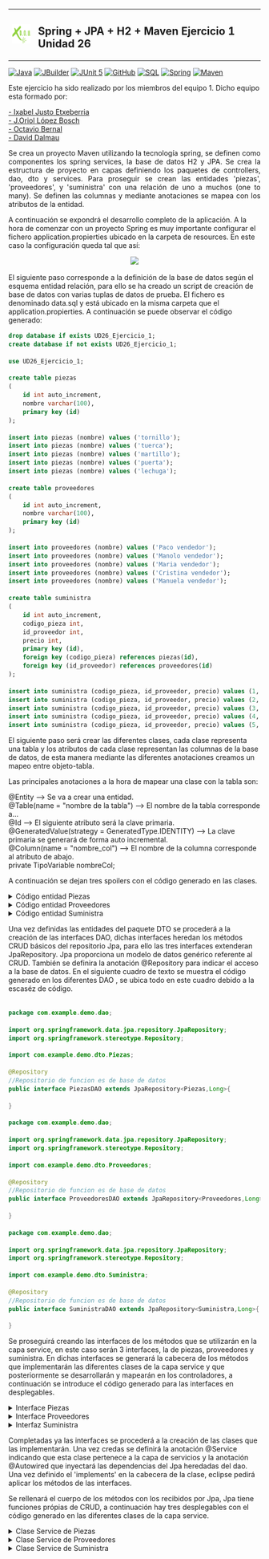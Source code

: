 <table>
<tr>
<td width="100px"><img src="https://github.com/OctavioBernalGH/BTC_Reus2022_UD16/blob/main/dou_logo.png" alt="Team DOU"/></td>
<td width="1000px"> <h2> Spring + JPA + H2 + Maven Ejercicio 1 Unidad 26 </h2> </td>

</tr>
</table>

[![Java](https://img.shields.io/badge/Java-FrontEnd-informational)]()
[![JBuilder](https://img.shields.io/badge/JBuilder-View-critical)]()
[![JUnit 5](https://img.shields.io/badge/JUnit%205-Testing-success)]()
[![GitHub](https://img.shields.io/badge/GitHub-Repository-lightgrey)]()
[![SQL](https://img.shields.io/badge/SQL-DataBase-yellowgreen)]()
[![Spring](https://img.shields.io/badge/Spring-infrastructure-brightgreen)]()
[![Maven](https://img.shields.io/badge/Maven-ProjectStructure-blueviolet)]()

Este ejercicio ha sido realizado por los miembros del equipo 1. Dicho equipo esta formado por:

[- Ixabel Justo Etxeberria](https://github.com/Kay-Nicte)<br>
[- J.Oriol López Bosch](https://github.com/mednologic)<br>
[- Octavio Bernal](https://github.com/OctavioBernalGH)<br>
[- David Dalmau](https://github.com/DavidDalmauDieguez)

<p align="justify">Se crea un proyecto Maven utilizando la tecnología spring, se definen como componentes los spring services, la base de datos H2 y JPA. Se crea la estructura de proyecto en capas definiendo los paquetes de controllers, dao, dto y services. Para proseguir se crean las entidades 'piezas', 'proveedores',  y 'suministra' con una relación de uno a muchos (one to many). Se definen las columnas y mediante anotaciones se mapea con los atributos de la entidad.</p>

A continuación se expondrá el desarrollo completo de la aplicación. A la hora de comenzar con un proyecto Spring es muy importante configurar el fichero application.propierties ubicado en la carpeta de resources. En este caso la configuración queda tal que así:

<p align="center">
  <img src="https://user-images.githubusercontent.com/103035621/170081139-436a265f-4dd0-4fe3-b1d8-379d39ab10c5.png">
</p>

El siguiente paso corresponde a la definición de la base de datos según el esquema entidad relación, para ello se ha creado un script de creación de base de datos con varias tuplas de datos de prueba. El fichero es denominado data.sql y está ubicado en la misma carpeta que el application.propierties. A continuación se puede observar el código generado:

```sql
drop database if exists UD26_Ejercicio_1;
create database if not exists UD26_Ejercicio_1;

use UD26_Ejercicio_1;

create table piezas
(
	id int auto_increment,
    nombre varchar(100),
    primary key (id)    
);

insert into piezas (nombre) values ('tornillo');
insert into piezas (nombre) values ('tuerca');
insert into piezas (nombre) values ('martillo');
insert into piezas (nombre) values ('puerta');
insert into piezas (nombre) values ('lechuga');

create table proveedores
(
	id int auto_increment,
    nombre varchar(100),
	primary key (id)
);

insert into proveedores (nombre) values ('Paco vendedor');
insert into proveedores (nombre) values ('Manolo vendedor');
insert into proveedores (nombre) values ('Maria vendedor');
insert into proveedores (nombre) values ('Cristina vendedor');
insert into proveedores (nombre) values ('Manuela vendedor');

create table suministra
(
	id int auto_increment,
	codigo_pieza int,
    id_proveedor int,
    precio int,
    primary key (id),
    foreign key (codigo_pieza) references piezas(id),
    foreign key (id_proveedor) references proveedores(id)
);

insert into suministra (codigo_pieza, id_proveedor, precio) values (1, 1, 150);
insert into suministra (codigo_pieza, id_proveedor, precio) values (2, 2, 150);
insert into suministra (codigo_pieza, id_proveedor, precio) values (3, 3, 150);
insert into suministra (codigo_pieza, id_proveedor, precio) values (4, 4, 150);
insert into suministra (codigo_pieza, id_proveedor, precio) values (5, 5, 150);
```

El siguiente paso será crear las diferentes clases, cada clase representa una tabla y los atributos de cada clase representan las columnas de la base de datos, de esta manera mediante las diferentes anotaciones creamos un mapeo entre objeto-tabla.

Las principales anotaciones a la hora de mapear una clase con la tabla son:

@Entity --> Se va a crear una entidad.<br>
@Table(name = "nombre de la tabla") --> El nombre de la tabla corresponde a...<br>
@Id --> El siguiente atributo será la clave primaria.<br>
@GeneratedValue(strategy = GeneratedType.IDENTITY) --> La clave primaria se generará de forma auto incremental.<br>
@Column(name = "nombre_col") --> El nombre de la columna corresponde al atributo de abajo.<br>
private TipoVariable nombreCol;

A continuación se dejan tres spoilers con el código generado en las clases.

<details>
  
<summary>Código entidad Piezas</summary>
  
<br>
  
```java
package com.example.demo.dto;

import java.util.List;

import javax.persistence.Column;
import javax.persistence.Entity;
import javax.persistence.FetchType;
import javax.persistence.GeneratedValue;
import javax.persistence.GenerationType;
import javax.persistence.Id;
import javax.persistence.JoinColumn;
import javax.persistence.OneToMany;
import javax.persistence.Table;

import com.fasterxml.jackson.annotation.JsonIgnore;

@Entity
@Table(name="piezas")
public class Piezas {
	
	@Id
	@GeneratedValue(strategy = GenerationType.IDENTITY)//busca ultimo valor y lo incrementa
	private Long id;
	
	@Column(name="nombre")
	private String nombre;

	// One to many
	@OneToMany
	@JoinColumn(name="id")
	private List<Suministra> suministra;

	//Constructores
	public Piezas() {

	}

	public Piezas(Long id, String nombre, List<Suministra> suministra) {
		this.id = id;
		this.nombre = nombre;
		this.suministra = suministra;
	}

	public Long getCodigo() {
		return id;
	}

	public void setCodigo(Long id) {
		this.id = id;
	}

	public String getNombre() {
		return nombre;
	}

	public void setNombre(String nombre) {
		this.nombre = nombre;
	}

	public void setSuministra(List<Suministra> suministra) {
		this.suministra = suministra;
	}
	
	@JsonIgnore
	@OneToMany(fetch = FetchType.LAZY, mappedBy = "Suministra")
	public List<Suministra> getSuministra() {
		return suministra;
	}
	
	@Override
	public String toString() {
		return "Piezas [codigo=" + id + ", nombre=" + nombre + ", suministra=" + suministra + "]";
	} 
}
  
```
  
</details>




<details>
  
<summary>Código entidad Proveedores</summary>
  
<br>
  
```java
package com.example.demo.dto;

import java.util.List;

import javax.persistence.Column;
import javax.persistence.Entity;
import javax.persistence.FetchType;
import javax.persistence.GeneratedValue;
import javax.persistence.GenerationType;
import javax.persistence.Id;
import javax.persistence.JoinColumn;
import javax.persistence.OneToMany;
import javax.persistence.Table;

import com.fasterxml.jackson.annotation.JsonIgnore;

@Entity
@Table(name="proveedores")
public class Proveedores {
	@Id
	@GeneratedValue(strategy = GenerationType.IDENTITY)//busca ultimo valor y lo incrementa
	private Long id;

	@Column(name="nombre")
	private String nombre;

	// One to many
	@OneToMany
	@JoinColumn(name="id")
	private List<Suministra> suministra;
	
	//Constructores
	public Proveedores () {
		
	}

	public Proveedores(Long id, String nombre, List<Suministra> suministra) {
		super();
		this.id = id;
		this.nombre = nombre;
		this.suministra = suministra;
	}

	// Getters y setters
	public Long getId() {
		return id;
	}

	public void setId(Long id) {
		this.id = id;
	}

	public String getNombre() {
		return nombre;
	}

	public void setNombre(String nombre) {
		this.nombre = nombre;
	}

	@JsonIgnore
	@OneToMany(fetch = FetchType.LAZY, mappedBy = "Suministra")
	public List<Suministra> getSuministra() {
		return suministra;
	} 

	public void setSuministra(List<Suministra> suministra) {
		this.suministra = suministra;
	}

	
}
  
```
  
</details>




<details>
  
<summary>Código entidad Suministra</summary>
  
<br>
  
```java
package com.example.demo.dto;

import javax.persistence.Column;
import javax.persistence.Entity;
import javax.persistence.GeneratedValue;
import javax.persistence.GenerationType;
import javax.persistence.Id;
import javax.persistence.JoinColumn;
import javax.persistence.ManyToOne;
import javax.persistence.Table;

@Entity
@Table(name="suministra")
public class Suministra {
	
	@Id
	@GeneratedValue(strategy = GenerationType.IDENTITY)
	private Long id;
	
	@ManyToOne
	@JoinColumn(name="codigo_pieza")
	private Piezas piezas;
	
	@ManyToOne
	@JoinColumn(name="id_proveedor")
	private Proveedores proveedores;
	
	@Column(name="precio")
	private int precio;
	
	//Constructores
	public Suministra() {
		
	}

	/**
	 * @param id
	 * @param codigoPieza
	 * @param idProveedor
	 * @param precio
	 */
	public Suministra(Long id, Piezas piezas, Proveedores proveedores, int precio) {
		super();
		this.id = id;
		this.piezas = piezas;
		this.proveedores = proveedores;
		this.precio = precio;
	}

	/**
	 * @return the id
	 */
	public Long getId() {
		return id;
	}

	/**
	 * @param id the id to set
	 */
	public void setId(Long id) {
		this.id = id;
	}

	/**
	 * @return the piezas
	 */
	public Piezas getPiezas() {
		return piezas;
	}

	/**
	 * @param piezas the piezas to set
	 */
	public void setPiezas(Piezas piezas) {
		this.piezas = piezas;
	}

	/**
	 * @return the proveedores
	 */
	public Proveedores getProveedores() {
		return proveedores;
	}

	/**
	 * @param proveedores the proveedores to set
	 */
	public void setProveedores(Proveedores proveedores) {
		this.proveedores = proveedores;
	}

	/**
	 * @return the precio
	 */
	public int getPrecio() {
		return precio;
	}

	/**
	 * @param precio the precio to set
	 */
	public void setPrecio(int precio) {
		this.precio = precio;
	}

}  
```
  
</details>
	
Una vez definidas las entidades del paquete DTO se procederá a la creación de las interfaces DAO, dichas interfaces heredan los métodos CRUD básicos del repositorio Jpa, para ello las tres interfaces extenderan JpaRepository. Jpa proporciona un modelo de datos genérico referente al CRUD. También se definira la anotación @Repository para indicar el acceso a la base de datos. En el siguiente cuadro de texto se muestra el código generado en los diferentes DAO , se ubica todo en este cuadro debido a la escaséz de código.
	
```java
	
package com.example.demo.dao;

import org.springframework.data.jpa.repository.JpaRepository;
import org.springframework.stereotype.Repository;

import com.example.demo.dto.Piezas;

@Repository
//Repositorio de funcion es de base de datos
public interface PiezasDAO extends JpaRepository<Piezas,Long>{

}

package com.example.demo.dao;

import org.springframework.data.jpa.repository.JpaRepository;
import org.springframework.stereotype.Repository;

import com.example.demo.dto.Proveedores;

@Repository
//Repositorio de funcion es de base de datos
public interface ProveedoresDAO extends JpaRepository<Proveedores,Long>{

}

package com.example.demo.dao;

import org.springframework.data.jpa.repository.JpaRepository;
import org.springframework.stereotype.Repository;

import com.example.demo.dto.Suministra;

@Repository
//Repositorio de funcion es de base de datos
public interface SuministraDAO extends JpaRepository<Suministra,Long>{

}

```

Se proseguirá creando las interfaces de los métodos que se utilizarán en la capa service, en este caso serán 3 interfaces, la de piezas, proveedores y suministra. En dichas interfaces se generará la cabecera de los métodos que implementarán las diferentes clases de la capa service y que posteriormente se desarrollarán y mapearán en los controladores, a continuación se introduce el código generado para las interfaces en desplegables.
	
<details>
	
<summary>Interface Piezas</summary>
	
<br>
	
```java
	
package com.example.demo.service;

import java.util.List;

import com.example.demo.dto.Piezas;


public interface PiezasService {
	public List<Piezas> listarPiezas();
	
	public Piezas crearPiezas(Piezas piezas);

	public Piezas modificarPiezas(Piezas piezas);

	public void eliminarPiezas(Long id);

	public Piezas buscarPiezas(Long id);
	
}
	
```
	
</details>
	
	
<details>
	
<summary>Interface Proveedores</summary>
	
<br>
	
```java
	
package com.example.demo.service;

import java.util.List;

import com.example.demo.dto.Proveedores;

public interface ProveedoresService {
public List<Proveedores> listarProveedores();
	
	public Proveedores crearProveedores(Proveedores proveedores);

	public Proveedores modificarProveedores(Proveedores proveedores);

	public void eliminarProveedores(Long id);

	public Proveedores buscarProveedores(Long id);

}
	
```
	
</details>
	
	
<details>
	
<summary>Interfaz Suministra</summary>
	
<br>
	
```java
	
package com.example.demo.service;

import java.util.List;


import com.example.demo.dto.Suministra;

public interface SuministraService {
	public List<Suministra> listarSuministra();

	public Suministra crearSuministra(Suministra suministra);

	public Suministra modificarSuministra(Suministra suministra);

	public void eliminarSuministra(Long id);

	public Suministra buscarSuministra(Long id);
}
	
```
	
</details>
	
Completadas ya las interfaces se procederá a la creación de las clases que las implementarán. Una vez credas se definirá la anotación @Service indicando que esta clase pertenece a la capa de servicios y la anotación @Autowired que inyectará las dependencias del Jpa heredadas del dao. Una vez definido el 'implements' en la cabecera de la clase, eclipse pedirá aplicar los métodos de las interfaces.
	
Se rellenará el cuerpo de los métodos con los recibidos por Jpa, Jpa tiene funciones própias de CRUD, a continuación hay tres desplegables con el código generado en las diferentes clases de la capa service.
	
<details>
	
<summary>Clase Service de Piezas</summary>

<br>

```java
	
package com.example.demo.service;

import java.util.List;

import org.springframework.beans.factory.annotation.Autowired;
import org.springframework.stereotype.Service;

import com.example.demo.dao.PiezasDAO;
import com.example.demo.dto.Piezas;

@Service
public class PiezasServiceImpl implements PiezasService{
	// Utilizar metodos DAO heredados de JPA
	@Autowired
	PiezasDAO piezasDao;

	@Override
	public List<Piezas> listarPiezas() {
		return piezasDao.findAll();
	}

	@Override
	public Piezas crearPiezas(Piezas piezas) {
		return piezasDao.save(piezas);
	}

	@Override
	public Piezas modificarPiezas(Piezas piezas) {
		return piezasDao.save(piezas);
	}

	@Override
	public void eliminarPiezas(Long id) {
		piezasDao.deleteById(id);
		
	}

	@Override
	public Piezas buscarPiezas(Long id) {
		return piezasDao.findById(id).get();
	}
	
	
}
```
	
</details>
	
	
<details>
	
<summary>Clase Service de Proveedores</summary>

<br>

```java

package com.example.demo.service;

import java.util.List;

import org.springframework.beans.factory.annotation.Autowired;
import org.springframework.stereotype.Service;

import com.example.demo.dao.ProveedoresDAO;
import com.example.demo.dto.Proveedores;

@Service
public class ProveedoresServiceImpl implements ProveedoresService{
	// Utilizar metodos DAO heredados de JPA
	@Autowired
	ProveedoresDAO proveedoresDao;

	@Override
	public List<Proveedores> listarProveedores() {
		return proveedoresDao.findAll();
	}

	@Override
	public Proveedores crearProveedores(Proveedores proveedores) {
		return proveedoresDao.save(proveedores);
	}

	@Override
	public Proveedores modificarProveedores(Proveedores proveedores) {
		return proveedoresDao.save(proveedores);
	}

	@Override
	public void eliminarProveedores(Long id) {
		proveedoresDao.deleteById(id);
		
	}

	@Override
	public Proveedores buscarProveedores(Long id) {
		return proveedoresDao.findById(id).get();
	}	
}
	
```
	
</details>
	
	
<details>
	
<summary>Clase Service de Suministra</summary>

<br>

```java

package com.example.demo.service;

import java.util.List;

import org.springframework.beans.factory.annotation.Autowired;
import org.springframework.stereotype.Service;

import com.example.demo.dao.SuministraDAO;
import com.example.demo.dto.Suministra;

@Service
public class SuministraServiceImpl implements SuministraService{
	// Utilizar metodos DAO heredados de JPA
	@Autowired
	SuministraDAO suministraDao;

	@Override
	public List<Suministra> listarSuministra() {
		return suministraDao.findAll();
	}

	@Override
	public Suministra crearSuministra(Suministra suministra) {
		return suministraDao.save(suministra);
	}

	@Override
	public Suministra modificarSuministra(Suministra suministra) {
		return suministraDao.save(suministra);
	}

	@Override
	public void eliminarSuministra(Long id) {
		suministraDao.deleteById(id);
		
	}

	@Override
	public Suministra buscarSuministra(Long id) {
		return suministraDao.findById(id).get();
	}
}
	
```
	
</details>
